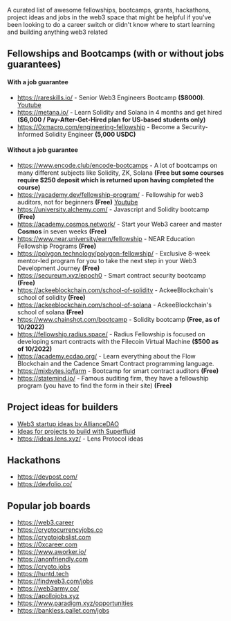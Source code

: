 A curated list of awesome fellowships, bootcamps, grants, hackathons, project ideas and jobs in the web3 space that might be helpful if you've been looking to do a career switch or didn't know where to start learning and building anything web3 related

## Fellowships and Bootcamps (with or without jobs guarantees)

#### With a job guarantee
* https://rareskills.io/ - Senior Web3 Engineers Bootcamp **($8000)**. [Youtube](https://www.youtube.com/@rareskills_io)
* https://metana.io/ - Learn Solidity and Solana in 4 months and get hired **($6,000 / Pay-After-Get-Hired plan for US-based students only)**
* https://0xmacro.com/engineering-fellowship - Become a Security-Informed Solidity Engineer **(5,000 USDC)**

#### Without a job guarantee
* https://www.encode.club/encode-bootcamps - A lot of bootcamps on many different subjects like Solidity, ZK, Solana **(Free but some courses require $250 deposit which is returned upon having completed the course)**
* https://yacademy.dev/fellowship-program/ - Fellowship for web3 auditors, not for beginners **(Free)** [Youtube](https://www.youtube.com/@yacademyDAO)
* https://university.alchemy.com/ - Javascript and Solidity bootcamp **(Free)**
* https://academy.cosmos.network/ - Start your Web3 career and master **Cosmos** in seven weeks **(Free)**
* https://www.near.university/earn/fellowship - NEAR Education Fellowship Programs **(Free)**
* https://polygon.technology/polygon-fellowship/ - Exclusive 8-week mentor-led program for you to take the next step in your Web3 Development Journey **(Free)**
* https://secureum.xyz/epoch0 - Smart contract security bootcamp **(Free)**
* https://ackeeblockchain.com/school-of-solidity - AckeeBlockchain's school of solidity **(Free)**
* https://ackeeblockchain.com/school-of-solana - AckeeBlockchain's school of solana **(Free)**
* https://www.chainshot.com/bootcamp - Solidity bootcamp **(Free, as of 10/2022)**
* https://fellowship.radius.space/ - Radius Fellowship is focused on developing smart contracts with the Filecoin Virtual Machine **($500 as of 10/2022)**
* https://academy.ecdao.org/ - Learn everything about the Flow Blockchain and the Cadence Smart Contract programming language.
* https://mixbytes.io/farm - Bootcamp for smart contract auditors **(Free)**
* https://statemind.io/ - Famous auditing firm, they have a fellowship program (you have to find the form in their site) **(Free)**

## Project ideas for builders
* [Web3 startup ideas by AllianceDAO](https://alliancedao.notion.site/Crypto-Web3-Startup-Ideas-48d40ccadeeb42a48056659fcce109b1)
* [Ideas for projects to build with Superfluid](https://superfluidhq.notion.site/Superfluid-Wave-Project-Ideas-7e8c792758004bd2ae452d1f9810cc58)
* https://ideas.lens.xyz/ - Lens Protocol ideas

## Hackathons

* https://devpost.com/
* https://devfolio.co/

## Popular job boards

* https://web3.career
* https://cryptocurrencyjobs.co
* https://cryptojobslist.com
* https://0xcareer.com
* https://www.aworker.io/
* https://anonfriendly.com
* https://crypto.jobs
* https://huntd.tech
* https://findweb3.com/jobs
* https://web3army.co/
* https://apollojobs.xyz
* https://www.paradigm.xyz/opportunities
* https://bankless.pallet.com/jobs
